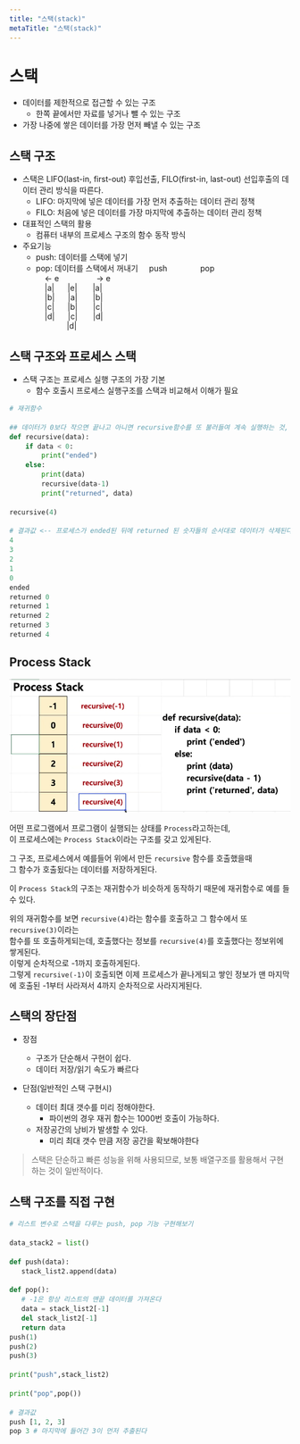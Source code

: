 ```yaml
---
title: "스택(stack)"
metaTitle: "스택(stack)"
---
```


# 스택

* 데이터를 제한적으로 접근할 수 있는 구조
    + 한쪽 끝에서만 자료를 넣거나 뺄 수 있는 구조
* 가장 나중에 쌓은 데이터를 가장 먼저 빼낼 수 있는 구조

## 스택 구조

* 스택은 LIFO(last-in, first-out) 후입선출, FILO(first-in, last-out) 선입후출의 데이터 관리 방식을 따른다.
    + LIFO: 마지막에 넣은 데이터를 가장 먼저 추출하는 데이터 관리 정책
    + FILO: 처음에 넣은 데이터를 가장 마지막에 추출하는 데이터 관리 정책
* 대표적인 스택의 활용
    + 컴퓨터 내부의 프로세스 구조의 함수 동작 방식
* 주요기능
    + push: 데이터를 스택에 넣기
    + pop: 데이터를 스택에서 꺼내기
&nbsp;&nbsp;&nbsp;&nbsp;push&nbsp;&nbsp;&nbsp;&nbsp;&nbsp;&nbsp;&nbsp;&nbsp;&nbsp;&nbsp;&nbsp;&nbsp;&nbsp;&nbsp;&nbsp;pop  
 &nbsp;&nbsp;&nbsp;&nbsp;<- e &nbsp;&nbsp;&nbsp;&nbsp;&nbsp;&nbsp;&nbsp;&nbsp;&nbsp;&nbsp;&nbsp;&nbsp;&nbsp;&nbsp;&nbsp;&nbsp;-> e  
&nbsp;&nbsp;&nbsp;&nbsp;|a|&nbsp;&nbsp;&nbsp;&nbsp;&nbsp;&nbsp;|e|&nbsp;&nbsp;&nbsp;&nbsp;&nbsp;&nbsp;&nbsp;|a|  
&nbsp;&nbsp;&nbsp;&nbsp;|b|&nbsp;&nbsp;&nbsp;&nbsp;&nbsp;&nbsp;|a|&nbsp;&nbsp;&nbsp;&nbsp;&nbsp;&nbsp;&nbsp;|b|  
&nbsp;&nbsp;&nbsp;&nbsp;|c|&nbsp;&nbsp;&nbsp;&nbsp;&nbsp;&nbsp;|b|&nbsp;&nbsp;&nbsp;&nbsp;&nbsp;&nbsp;&nbsp;|c|  
&nbsp;&nbsp;&nbsp;&nbsp;|d|&nbsp;&nbsp;&nbsp;&nbsp;&nbsp;&nbsp;|c|&nbsp;&nbsp;&nbsp;&nbsp;&nbsp;&nbsp;&nbsp;|d|   
&nbsp;&nbsp;&nbsp;&nbsp;&nbsp;&nbsp;&nbsp;&nbsp;&nbsp;&nbsp;&nbsp;&nbsp;&nbsp;&nbsp;|d|  

## 스택 구조와 프로세스 스택

* 스택 구조는 프로세스 실행 구조의 가장 기본
    + 함수 호출시 프로세스 실행구조를 스택과 비교해서 이해가 필요

```python
# 재귀함수

## 데이터가 0보다 작으면 끝나고 아니면 recursive함수를 또 불러들여 계속 실행하는 것, 재귀함수
def recursive(data):
    if data < 0:
        print("ended")
    else:
        print(data)
        recursive(data-1)
        print("returned", data)
        
recursive(4)

# 결과값 <-- 프로세스가 ended된 뒤에 returned 된 숫자들의 순서대로 데이터가 삭제된다
4
3
2
1
0
ended
returned 0
returned 1
returned 2
returned 3
returned 4
```

## Process Stack

![dd](../../src/images/stack.png)

어떤 프로그램에서 프로그램이 실행되는 상태를 `Process`라고하는데,  
이 프로세스에는 `Process Stack`이라는 구조를 갖고 있게된다.  

그 구조, 프로세스에서 예를들어 위에서 만든 `recursive` 함수를 호출했을때  
그 함수가 호출됬다는 데이터를 저장하게된다.  

이 `Process Stack`의 구조는 재귀함수가 비슷하게 동작하기 때문에 재귀함수로 예를 들 수 있다.

위의 재귀함수를 보면 `recursive(4)`라는 함수를 호출하고 그 함수에서 또 `recursive(3)`이라는  
함수를 또 호출하게되는데, 호출했다는 정보를 `recursive(4)`를 호출했다는 정보위에 쌓게된다.  
이렇게 순차적으로 -1까지 호출하게된다.  
그렇게 `recursive(-1)`이 호출되면 이제 프로세스가 끝나게되고 쌓인 정보가 맨 마지막에 호출된 -1부터 사라져서 4까지 순차적으로 사라지게된다.

## 스택의 장단점

* 장점
    + 구조가 단순해서 구현이 쉽다.
    + 데이터 저장/읽기 속도가 빠르다

* 단점(일반적인 스택 구현시)
    + 데이터 최대 갯수를 미리 정해야한다.
        * 파이썬의 경우 재귀 함수는 1000번 호출이 가능하다.
    + 저장공간의 낭비가 발생할 수 있다.
        * 미리 최대 갯수 만큼 저장 공간을 확보해야한다
> 스택은 단순하고 빠른 성능을 위해 사용되므로, 보통 배열구조를 활용해서 구현하는 것이 일반적이다.

 ## 스택 구조를 직접 구현

 ```python
 # 리스트 변수로 스택을 다루는 push, pop 기능 구현해보기

data_stack2 = list()

def push(data):
    stack_list2.append(data)
    
def pop():
    # -1은 항상 리스트의 맨끝 데이터를 가져온다
    data = stack_list2[-1]
    del stack_list2[-1]
    return data
push(1)
push(2)
push(3)

print("push",stack_list2)

print("pop",pop())

# 결과값
push [1, 2, 3]
pop 3 # 마지막에 들어간 3이 먼저 추출된다
 ```

 